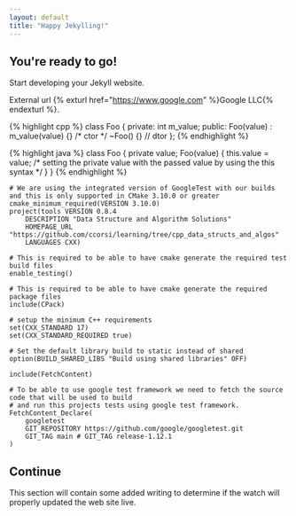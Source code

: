 ```yaml
---
layout: default
title: "Happy Jekylling!"
---
```


## You're ready to go!

Start developing your Jekyll website.

External url {% exturl href="https://www.google.com" %}Google LLC{% endexturl %}.

{% highlight cpp %}
class Foo {
private:
    int m_value;
public:
    Foo(value) : m_value(value) {} /* ctor */
    ~Foo() {} // dtor
};
{% endhighlight %}

{% highlight java %}
class Foo {
    private value;
    Foo(value) {
        this.value = value; /* setting the private value with the passed value by using the this syntax */
    }
}
{% endhighlight %}

```
# We are using the integrated version of GoogleTest with our builds and this is only supported in CMake 3.10.0 or greater
cmake_minimum_required(VERSION 3.10.0)
project(tools VERSION 0.8.4
    DESCRIPTION "Data Structure and Algorithm Solutions"
    HOMEPAGE_URL "https://github.com/ccorsi/learning/tree/cpp_data_structs_and_algos"
    LANGUAGES CXX)

# This is required to be able to have cmake generate the required test build files
enable_testing()

# This is required to be able to have cmake generate the required package files
include(CPack)

# setup the minimum C++ requirements
set(CXX_STANDARD 17)
set(CXX_STANDARD_REQUIRED true)

# Set the default library build to static instead of shared
option(BUILD_SHARED_LIBS "Build using shared libraries" OFF)

include(FetchContent)

# To be able to use google test framework we need to fetch the source code that will be used to build
# and run this projects tests using google test framework.
FetchContent_Declare(
    googletest
    GIT_REPOSITORY https://github.com/google/googletest.git
    GIT_TAG main # GIT_TAG release-1.12.1
)
```

## Continue

This section will contain some added writing to determine if the watch will properly updated the web site live.

